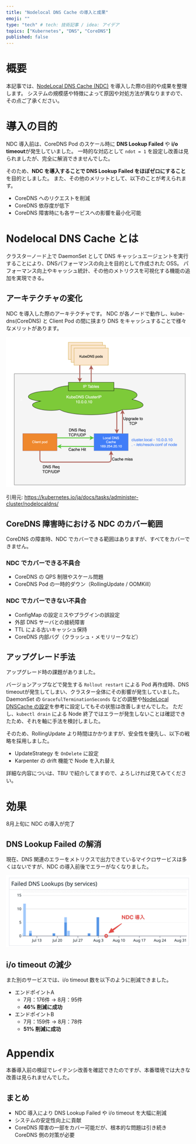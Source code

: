 ```yaml
---
title: "Nodelocal DNS Cache の導入と成果"
emoji: ""
type: "tech" # tech: 技術記事 / idea: アイデア
topics: ["Kubernetes", "DNS", "CoreDNS"]
published: false
---
```


# 概要

本記事では、[NodeLocal DNS Cache (NDC)](https://github.com/kubernetes/kubernetes/tree/master/cluster/addons/dns/nodelocaldns) を導入した際の目的や成果を整理します。
システムの規模感や特徴によって原因や対処方法が異なりますので、その点ご了承ください。

# 導入の目的

NDC 導入前は、CoreDNS Pod のスケール時に **DNS Lookup Failed** や **i/o timeout**が発生していました。
一時的な対応として `ndot = 1` を設定し改善は見られましたが、完全に解消できませんでした。

そのため、**NDC を導入することで DNS Lookup Failed をほぼゼロにすること**を目的としました。
また、その他のメリットとして、以下のことが考えられます。
- CoreDNS へのリクエストを削減
- CoreDNS 依存度が低下
- CoreDNS 障害時にも各サービスへの影響を最小化可能

# Nodelocal DNS Cache とは

クラスターノード上で DaemonSet として DNS キャッシュエージェントを実行することにより、DNSパフォーマンスの向上を目的として作成された OSS。
パフォーマンス向上やキャッシュ統計、その他のメトリクスを可視化する機能の追加を実現できる。

## アーキテクチャの変化

NDC を導入した際のアーキテクチャです。
NDC が各ノードで動作し、kube-dns(CoreDNS) と Client Pod の間に挟まり DNS をキャッシュすることで様々なメリットがあります。

![ndc-arch](/images/nodelocal-dns-cache/ndc-arch.png)

引用元: https://kubernetes.io/ja/docs/tasks/administer-cluster/nodelocaldns/


## CoreDNS 障害時における NDC のカバー範囲

CoreDNS の障害時、NDC でカバーできる範囲はありますが、すべてをカバーできません。

### NDC でカバーできる不具合

- CoreDNS の QPS 制限やスケール問題
- CoreDNS Pod の一時的ダウン（RollingUpdate / OOMKill）

### NDC でカバーできない不具合

- ConfigMap の設定ミスやプラグインの誤設定
- 外部 DNS サーバとの接続障害
- TTL による古いキャッシュ保持
- CoreDNS 内部バグ（クラッシュ・メモリリークなど）

## アップグレード手法

アップグレード時の課題がありました。

バージョンアップなどで発生する `Rollout restart` による Pod 再作成時、DNS timeoutが発生してしまい、クラスター全体にその影響が発生していました。
DaemonSet の `GracefulTerminationSeconds` などの調整や[NodeLocal DNSCache の設定](https://cloud.google.com/kubernetes-engine/docs/how-to/nodelocal-dns-cache?hl=ja)を参考に設定してもその状態は改善しませんでした。
ただし、`kubectl drain` による Node 終了ではエラーが発生しないことは確認できたため、それを軸に手法を検討しました。

そのため、RollingUpdate より時間はかかりますが、安全性を優先し、以下の戦略を採用しました。

- UpdateStrategy を `OnDelete` に設定
- Karpenter の drift 機能で Node を入れ替え

詳細な内容についは、TBU で紹介してますので、よろしければ見てみてください。

# 効果

8月上旬に NDC の導入が完了

## DNS Lookup Failed の解消

現在、DNS 関連のエラーをメトリクスで出力できているマイクロサービスは多くはないですが、NDC の導入前後でエラーがなくなりました。

![deploy-ndc](/images/nodelocal-dns-cache/deploy-ndc.png)

## i/o timeout の減少

また別のサービスでは、i/o timeout 数を以下のように削減できました。

- エンドポイントA
  - 7月：176件 → 8月：95件
  - **46% 削減に成功**
- エンドポイントB
  - 7月：159件 → 8月：78件
  - **51% 削減に成功**

# Appendix

本番導入前の検証でレイテンシ改善を確認できたのですが、本番環境では大きな改善は見られませんでした。

## まとめ

- NDC 導入により DNS Lookup Failed や i/o timeout を大幅に削減
- システムの安定性向上に貢献
- CoreDNS 障害の一部をカバー可能だが、根本的な問題は引き続き CoreDNS 側の対策が必要
